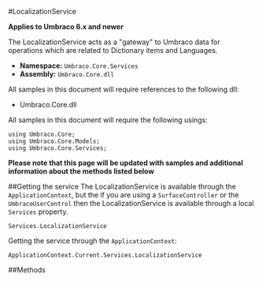 #LocalizationService

**Applies to Umbraco 6.x and newer**

The LocalizationService acts as a "gateway" to Umbraco data for operations which are related to Dictionary items and Languages.

 * **Namespace:** `Umbraco.Core.Services` 
 * **Assembly:** `Umbraco.Core.dll`

All samples in this document will require references to the following dll:

* Umbraco.Core.dll

All samples in this document will require the following usings:
	
	using Umbraco.Core;
	using Umbraco.Core.Models;
	using Umbraco.Core.Services;

**Please note that this page will be updated with samples and additional information about the methods listed below**

##Getting the service
The LocalizationService is available through the `ApplicationContext`, but the if you are using a `SurfaceController` or the `UmbracoUserControl` then the LocalizationService is available through a local `Services` property.

	Services.LocalizationService

Getting the service through the `ApplicationContext`:

	ApplicationContext.Current.Services.LocalizationService

##Methods